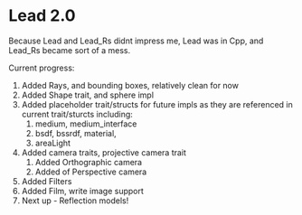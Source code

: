 # Lead 2.0

Because Lead and Lead_Rs didnt impress me, Lead was in Cpp, and Lead_Rs became sort of a mess.

Current progress: 

1. Added Rays, and bounding boxes, relatively clean for now
2. Added Shape trait, and sphere impl
3. Added placeholder trait/structs for future impls as they are referenced in current trait/sturcts including:
   1.  medium, medium_interface
   2.  bsdf, bssrdf, material,
   3.  areaLight
4. Added camera traits, projective camera trait
   1. Added Orthographic camera
   2. Added of Perspective camera
5. Added Filters
6. Added Film, write image support
7. Next up - Reflection models!
